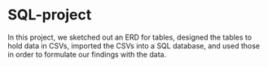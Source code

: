 # SQL-project

In this project, we sketched out an ERD for tables, designed the tables to hold data in CSVs, imported the CSVs into a SQL database, and used those in order to formulate our findings with the data.
